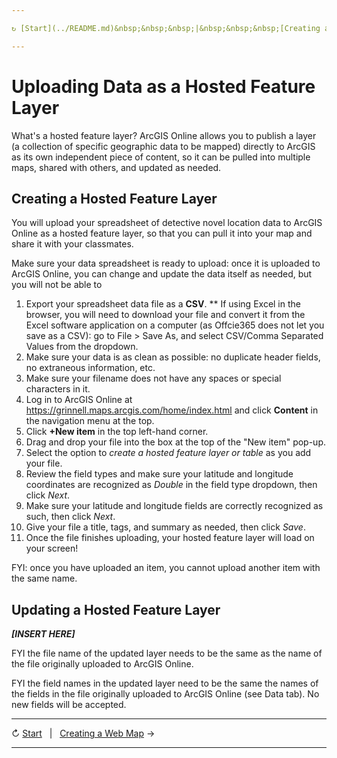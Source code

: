 ```yaml
---

↻ [Start](../README.md)&nbsp;&nbsp;&nbsp;|&nbsp;&nbsp;&nbsp;[Creating a Web Map](/sections/03-creating-a-web-map.md) →

---
```


# Uploading Data as a Hosted Feature Layer
What's a hosted feature layer? ArcGIS Online allows you to publish a layer (a collection of specific geographic data to be mapped) directly to ArcGIS as its own independent piece of content, so it can be pulled into multiple maps, shared with others, and updated as needed.

## Creating a Hosted Feature Layer
You will upload your spreadsheet of detective novel location data to ArcGIS Online as a hosted feature layer, so that you can pull it into your map and share it with your classmates.

Make sure your data spreadsheet is ready to upload: once it is uploaded to ArcGIS Online, you can change and update the data itself as needed, but you will not be able to 

1. Export your spreadsheet data file as a **CSV**.
** If using Excel in the browser, you will need to download your file and convert it from the Excel software application on a computer (as Offcie365 does not let you save as a CSV): go to File > Save As, and select CSV/Comma Separated Values from the dropdown.
2. Make sure your data is as clean as possible: no duplicate header fields, no extraneous information, etc.
3. Make sure your filename does not have any spaces or special characters in it.
4. Log in to ArcGIS Online at https://grinnell.maps.arcgis.com/home/index.html and click **Content** in the navigation menu at the top.
5. Click **+New item** in the top left-hand corner.
6. Drag and drop your file into the box at the top of the "New item" pop-up.
7. Select the option to *create a hosted feature layer or table* as you add your file.
8. Review the field types and make sure your latitude and longitude coordinates are recognized as *Double* in the field type dropdown, then click *Next*.
9. Make sure your latitude and longitude fields are correctly recognized as such, then click *Next*.
10. Give your file a title, tags, and summary as needed, then click *Save*.
11. Once the file finishes uploading, your hosted feature layer will load on your screen!

FYI: once you have uploaded an item, you cannot upload another item with the same name.

## Updating a Hosted Feature Layer

**_[INSERT HERE]_**

FYI the file name of the updated layer needs to be the same as the name of the file originally uploaded to ArcGIS Online.

FYI the field names in the updated layer need to be the same the names of the fields in the file originally uploaded to ArcGIS Online (see Data tab). No new fields will be accepted.

---

↻ [Start](../README.md)&nbsp;&nbsp;&nbsp;|&nbsp;&nbsp;&nbsp;[Creating a Web Map](/sections/03-creating-a-web-map.md) →

---
